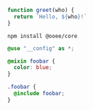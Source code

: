 ---
---
```js
function greet(who) {
  return `Hello, ${who}!`
}
```

```shell
npm install @ooee/core
```

```scss
@use "__config" as *;

@mixin foobar {
  color: blue;
}

.foobar {
  @include foobar;
}
```
